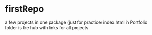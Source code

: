 # firstRepo
a few projects in one package (just for practice)
index.html in Portfolio folder is the hub with links for all projects

